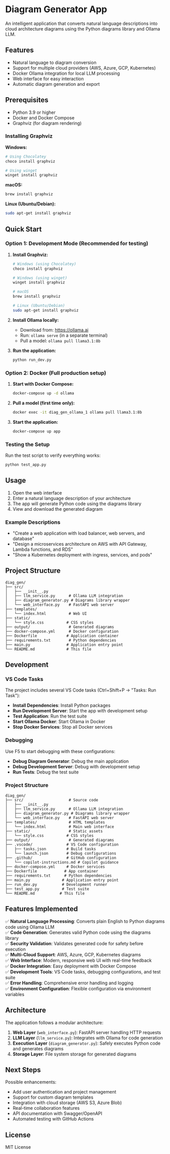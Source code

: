 # Diagram Generator App

An intelligent application that converts natural language descriptions into cloud architecture diagrams using the Python diagrams library and Ollama LLM.

## Features

- Natural language to diagram conversion
- Support for multiple cloud providers (AWS, Azure, GCP, Kubernetes)
- Docker Ollama integration for local LLM processing
- Web interface for easy interaction
- Automatic diagram generation and export

## Prerequisites

- Python 3.9 or higher
- Docker and Docker Compose
- Graphviz (for diagram rendering)

### Installing Graphviz

**Windows:**
```bash
# Using Chocolatey
choco install graphviz

# Using winget
winget install graphviz
```

**macOS:**
```bash
brew install graphviz
```

**Linux (Ubuntu/Debian):**
```bash
sudo apt-get install graphviz
```

## Quick Start

### Option 1: Development Mode (Recommended for testing)

1. **Install Graphviz:**
   ```bash
   # Windows (using Chocolatey)
   choco install graphviz
   
   # Windows (using winget)
   winget install graphviz
   
   # macOS
   brew install graphviz
   
   # Linux (Ubuntu/Debian)
   sudo apt-get install graphviz
   ```

2. **Install Ollama locally:**
   - Download from: https://ollama.ai
   - Run: `ollama serve` (in a separate terminal)
   - Pull a model: `ollama pull llama3.1:8b`

3. **Run the application:**
   ```bash
   python run_dev.py
   ```

### Option 2: Docker (Full production setup)

1. **Start with Docker Compose:**
   ```bash
   docker-compose up -d ollama
   ```

2. **Pull a model (first time only):**
   ```bash
   docker exec -it diag_gen_ollama_1 ollama pull llama3.1:8b
   ```

3. **Start the application:**
   ```bash
   docker-compose up app
   ```

### Testing the Setup

Run the test script to verify everything works:
```bash
python test_app.py
```

## Usage

1. Open the web interface
2. Enter a natural language description of your architecture
3. The app will generate Python code using the diagrams library
4. View and download the generated diagram

### Example Descriptions

- "Create a web application with load balancer, web servers, and database"
- "Design a microservices architecture on AWS with API Gateway, Lambda functions, and RDS"
- "Show a Kubernetes deployment with ingress, services, and pods"

## Project Structure

```
diag_gen/
├── src/
│   ├── __init__.py
│   ├── llm_service.py      # Ollama LLM integration
│   ├── diagram_generator.py # Diagrams library wrapper
│   └── web_interface.py    # FastAPI web server
├── templates/
│   └── index.html          # Web UI
├── static/
│   └── style.css          # CSS styles
├── output/                 # Generated diagrams
├── docker-compose.yml      # Docker configuration
├── Dockerfile             # Application container
├── requirements.txt        # Python dependencies
├── main.py                # Application entry point
└── README.md              # This file
```

## Development

### VS Code Tasks

The project includes several VS Code tasks (Ctrl+Shift+P → "Tasks: Run Task"):

- **Install Dependencies**: Install Python packages
- **Run Development Server**: Start the app with development setup
- **Test Application**: Run the test suite
- **Start Ollama Docker**: Start Ollama in Docker
- **Stop Docker Services**: Stop all Docker services

### Debugging

Use F5 to start debugging with these configurations:
- **Debug Diagram Generator**: Debug the main application
- **Debug Development Server**: Debug with development setup
- **Run Tests**: Debug the test suite

### Project Structure

```
diag_gen/
├── src/                    # Source code
│   ├── __init__.py
│   ├── llm_service.py      # Ollama LLM integration
│   ├── diagram_generator.py # Diagrams library wrapper
│   └── web_interface.py    # FastAPI web server
├── templates/              # HTML templates
│   └── index.html          # Main web interface
├── static/                 # Static assets
│   └── style.css          # CSS styles
├── output/                 # Generated diagrams
├── .vscode/               # VS Code configuration
│   ├── tasks.json         # Build tasks
│   └── launch.json        # Debug configurations
├── .github/               # GitHub configuration
│   └── copilot-instructions.md # Copilot guidance
├── docker-compose.yml     # Docker services
├── Dockerfile            # App container
├── requirements.txt      # Python dependencies
├── main.py              # Application entry point
├── run_dev.py           # Development runner
├── test_app.py          # Test suite
└── README.md           # This file
```

## Features Implemented

✅ **Natural Language Processing**: Converts plain English to Python diagrams code using Ollama LLM  
✅ **Code Generation**: Generates valid Python code using the diagrams library  
✅ **Security Validation**: Validates generated code for safety before execution  
✅ **Multi-Cloud Support**: AWS, Azure, GCP, Kubernetes diagrams  
✅ **Web Interface**: Modern, responsive web UI with real-time feedback  
✅ **Docker Integration**: Easy deployment with Docker Compose  
✅ **Development Tools**: VS Code tasks, debugging configurations, and test suite  
✅ **Error Handling**: Comprehensive error handling and logging  
✅ **Environment Configuration**: Flexible configuration via environment variables  

## Architecture

The application follows a modular architecture:

1. **Web Layer** (`web_interface.py`): FastAPI server handling HTTP requests
2. **LLM Layer** (`llm_service.py`): Integrates with Ollama for code generation
3. **Execution Layer** (`diagram_generator.py`): Safely executes Python code and generates diagrams
4. **Storage Layer**: File system storage for generated diagrams

## Next Steps

Possible enhancements:
- Add user authentication and project management
- Support for custom diagram templates
- Integration with cloud storage (AWS S3, Azure Blob)
- Real-time collaboration features
- API documentation with Swagger/OpenAPI
- Automated testing with GitHub Actions

## License

MIT License
